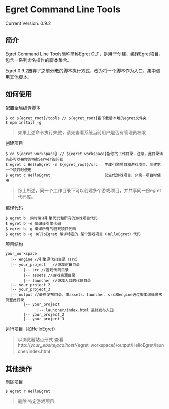 Egret Command Line Tools
================================================
Current Version: 0.9.2



简介
-------------------

Egret Command Line Tools简称简称Egret CLT，是用于创建、编译Egret项目，包含一系列命名操作的脚本集合。

Egret 0.9.2废弃了之前分散的脚本执行方式，改为将一个脚本作为入口，集中调用其他脚本。



如何使用
------------------------

配置全局编译脚本
```
$ cd ${egret_root}/tools // ${egret_root}指下载后本地的egret文件夹
$ npm install -g
```

> 如果上述命令执行失败，请先查看系统当前用户是否有管理员权限

创建项目
```
$ cd ${egret_workspace} // ${egret_workspace}指你的工作目录，注意，此目录请务必可以被你的WebServer访问到
$ egret c HelloEgret -e ${egret_root}/src   生成引擎项目和游戏项目，创建第一个项目时使用
$ egret c HelloEgret                        仅生成游戏项目，非第一项目时使用
```
> 综上所述，同一个工作目录下可以创建多个游戏项目，并共享同一份egret代码库。

编译代码
```
$ egret b  同时编译引擎代码和所有的游戏项目代码
$ egret b -e 仅编译引擎代码
$ egret b -g 编译所有的游戏项目代码
$ egret b -g HelloEgret 编译特定的 某个游戏项目（HelloEgret）代码
```

项目结构
```
your_workspace
  |-- engine //引擎源代码目录（src）
  |-- your_project   //游戏逻辑目录
        |-- src //游戏代码目录
        |-- assets //游戏资源目录
        |-- launcher //游戏入口的代码目录
  |-- your_project_2
  |-- your_project_3
  |-- output //最终发布目录，由assets、launcher、src和engine通过脚本编译或拷贝至此目录
        |-- your_project
              |-- launcher/index.html 最终发布入口
        |-- your_project_2
        |-- your_project_3
```


运行项目（如HelloEgret）
> 以浏览器站点形式 查看 http://${your_website_localhost}/${egret_workspace}/output/HelloEgret/launcher/index.html


其他操作
-------------------------
删除项目
```
$ egret r HelloEgret
```
> 删除 特定游戏项目


